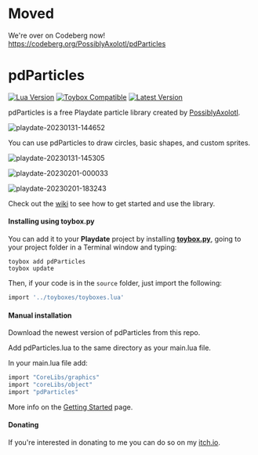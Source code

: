 # Moved

We're over on Codeberg now! https://codeberg.org/PossiblyAxolotl/pdParticles

# pdParticles

[![Lua Version](https://img.shields.io/badge/Lua-5.4-yellowgreen)](https://lua.org) [![Toybox Compatible](https://img.shields.io/badge/toybox.py-compatible-brightgreen)](https://toyboxpy.io) [![Latest Version](https://img.shields.io/github/v/tag/PossiblyAxolotl/pdParticles)](https://github.com/PossiblyAxolotl/pdParticles/tags)

pdParticles is a free Playdate particle library created by [PossiblyAxolotl](https://www.youtube.com/PossiblyAxolotl).

![playdate-20230131-144652](https://user-images.githubusercontent.com/76883695/215882419-0d358b40-1236-477b-a207-c5ba053922fd.gif)

You can use pdParticles to draw circles, basic shapes, and custom sprites.

![playdate-20230131-145305](https://user-images.githubusercontent.com/76883695/215882184-feb815a5-5964-432c-a96d-5274c46adb32.gif)

![playdate-20230201-000033](https://user-images.githubusercontent.com/76883695/215965042-7c7b5622-e4b9-460a-95e2-3b5b875a8ff0.gif)

![playdate-20230201-183243](https://user-images.githubusercontent.com/76883695/216210932-96f53f97-a7ac-477d-9776-eb9704093f89.gif)

Check out the [wiki](https://github.com/PossiblyAxolotl/pdParticles/wiki) to see how to get started and use the library. 

#### Installing using toybox.py

You can add it to your **Playdate** project by installing [**toybox.py**](https://toyboxpy.io), going to your project folder in a Terminal window and typing:

```console
toybox add pdParticles
toybox update
```

Then, if your code is in the `source` folder, just import the following:

```lua
import '../toyboxes/toyboxes.lua'
```

#### Manual installation
Download the newest version of pdParticles from this repo.

Add pdParticles.lua to the same directory as your main.lua file.

In your main.lua file add:
```lua
import "CoreLibs/graphics"
import "coreLibs/object"
import "pdParticles"
```

More info on the [Getting Started](https://github.com/PossiblyAxolotl/pdParticles/wiki/Getting-Started#setup) page.
#### Donating

If you're interested in donating to me you can do so on my [itch.io](https://possiblyaxolotl.itch.io/pdparticles).
